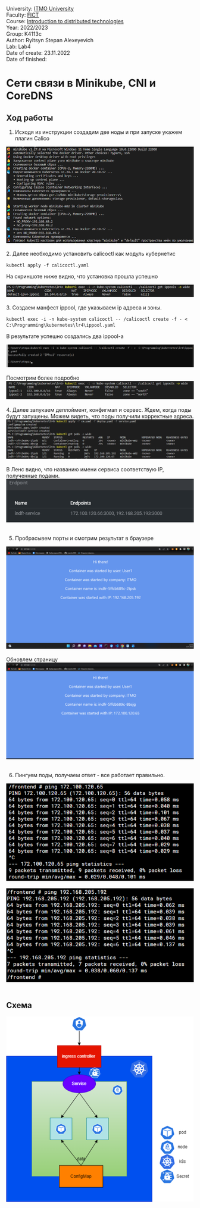 University: [ITMO University](https://itmo.ru/ru/)  
Faculty: [FICT](https://fict.itmo.ru)  
Course: [Introduction to distributed technologies](https://github.com/itmo-ict-faculty/introduction-to-distributed-technologies)  
Year: 2022/2023  
Group: K4113c    
Author: Ryltsyn Stepan Alexeyevich  
Lab: Lab4  
Date of create: 23.11.2022    
Date of finished: 


# Сети связи в Minikube, CNI и CoreDNS
## Ход работы 
1. Исходя из инструкции создадим две ноды и при запуске укажем плагин Calico
<div align = "center"><img src="https://github.com/maesrto2000/-2022_2023-introduction_to_distributed_technologies-k4113c-ryltsyn_s_a/blob/main/Lr4/img/1.png"></div><br>  
2. Далее необходимо установить calicoctl как модуль кубернетис

```
kubectl apply -f calicoctl.yaml  
``` 
На скриншоте ниже видно, что установка прошла успешно
<div align = "center"><img src="https://github.com/maesrto2000/-2022_2023-introduction_to_distributed_technologies-k4113c-ryltsyn_s_a/blob/main/Lr4/img/2.png"></div><br> 
3. Создаем манфест ippool, где указываем ip адреса и зоны.

```
kubectl exec -i -n kube-system calicoctl -- /calicoctl create -f - <  C:\Programming\kubernetes\lr4\ippool.yaml 
``` 
В результате успешно создались два ippool-а
<div align = "center"><img src="https://github.com/maesrto2000/-2022_2023-introduction_to_distributed_technologies-k4113c-ryltsyn_s_a/blob/main/Lr4/img/5.png"></div><br> 
Посмотрим более подробно
<div align = "center"><img src="https://github.com/maesrto2000/-2022_2023-introduction_to_distributed_technologies-k4113c-ryltsyn_s_a/blob/main/Lr4/img/6.png"></div><br> 
4. Далее запукаем деплоймент, конфигмап и сервес. Ждем, когда поды будут запущены. Можем видеть, что поды получили корректные адреса. 
<div align = "center"><img src="https://github.com/maesrto2000/-2022_2023-introduction_to_distributed_technologies-k4113c-ryltsyn_s_a/blob/main/Lr4/img/7.png"></div><br> 
В Ленс видно, что названию имени сервиса соответствую IP, полученные подами. 
<div align = "center"><img src="https://github.com/maesrto2000/-2022_2023-introduction_to_distributed_technologies-k4113c-ryltsyn_s_a/blob/main/Lr4/img/13.png"></div><br> 

5. Пробрасывем порты и смотрим результат в браузере 
<div align = "center"><img src="https://github.com/maesrto2000/-2022_2023-introduction_to_distributed_technologies-k4113c-ryltsyn_s_a/blob/main/Lr4/img/s2.png"></div><br>
Обновлем страницу
<div align = "center"><img src="https://github.com/maesrto2000/-2022_2023-introduction_to_distributed_technologies-k4113c-ryltsyn_s_a/blob/main/Lr4/img/s1.png"></div><br>

6. Пингуем поды, получаем ответ - все работает правильно. 
<div align = "center"><img src="https://github.com/maesrto2000/-2022_2023-introduction_to_distributed_technologies-k4113c-ryltsyn_s_a/blob/main/Lr4/img/10.png"></div><br>
<div align = "center"><img src="https://github.com/maesrto2000/-2022_2023-introduction_to_distributed_technologies-k4113c-ryltsyn_s_a/blob/main/Lr4/img/11.png"></div><br>

## Схема
<div align = "center"><img src="https://github.com/maesrto2000/-2022_2023-introduction_to_distributed_technologies-k4113c-ryltsyn_s_a/blob/main/Lr3/img/v1.png"></div> 







